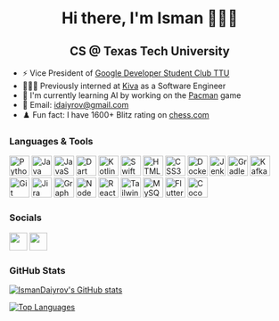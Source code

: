 <h1 align="center">Hi there, I'm Isman 👨🏻‍💻</h1>

<h2 align="center">CS @ Texas Tech University</h2>

* ⚡️   Vice President of [Google Developer Student Club TTU](https://gdsc.community.dev/texas-tech-university/)
* 👨🏻‍💻  Previously interned at [Kiva](https://www.kiva.org/) as a Software Engineer
* 🌱  I'm currently learning AI by working on the [Pacman](http://ai.berkeley.edu/project_overview.html) game
* 📧  Email: [idaiyrov@gmail.com](mailto:idaiyrov@gmail.com)
* ♟️   Fun fact: I have 1600+ Blitz rating on [chess.com](https://www.chess.com/)

### Languages & Tools

<p align="left"> 
<a href="https://www.python.org/" target="_blank" rel="noreferrer"><img src="https://raw.githubusercontent.com/danielcranney/readme-generator/main/public/icons/skills/python-colored.svg" width="36" height="36" alt="Python" /></a> 
<a href="https://www.oracle.com/java/" target="_blank" rel="noreferrer"><img src="https://raw.githubusercontent.com/danielcranney/readme-generator/main/public/icons/skills/java-colored.svg" width="36" height="36" alt="Java" /></a> 
<a href="https://developer.mozilla.org/en-US/docs/Web/JavaScript" target="_blank" rel="noreferrer"><img src="https://raw.githubusercontent.com/danielcranney/readme-generator/main/public/icons/skills/javascript-colored.svg" width="36" height="36" alt="JavaScript" /></a> 
<a href="https://dart.dev/" target="_blank" rel="noreferrer"><img src="https://raw.githubusercontent.com/danielcranney/readme-generator/main/public/icons/skills/dart-colored.svg" width="36" height="36" alt="Dart" /></a> 
<a href="https://kotlinlang.org/" target="_blank" rel="noreferrer"><img src="https://raw.githubusercontent.com/danielcranney/readme-generator/main/public/icons/skills/kotlin-colored.svg" width="36" height="36" alt="Kotlin" /></a> 
<a href="https://developer.apple.com/swift/" target="_blank" rel="noreferrer"><img src="https://raw.githubusercontent.com/danielcranney/readme-generator/main/public/icons/skills/swift-colored.svg" width="36" height="36" alt="Swift" /></a> 
<a href="https://developer.mozilla.org/en-US/docs/Glossary/HTML5" target="_blank" rel="noreferrer"><img src="https://raw.githubusercontent.com/danielcranney/readme-generator/main/public/icons/skills/html5-colored.svg" width="36" height="36" alt="HTML5" /></a> 
<a href="https://www.w3.org/TR/CSS/#css" target="_blank" rel="noreferrer"><img src="https://raw.githubusercontent.com/danielcranney/readme-generator/main/public/icons/skills/css3-colored.svg" width="36" height="36" alt="CSS3" /></a> 
<a href="https://www.docker.com/" target="_blank" rel="noreferrer"><img src="https://www.docker.com/wp-content/uploads/2022/03/vertical-logo-monochromatic.png" width="36" height="36" alt="Docker" /></a>
<a href="https://www.jenkins.io/" target="_blank" rel="noreferrer"><img src="https://www.jenkins.io/images/logos/jenkins/256.png" width="29" height="36" alt="Jenkins" /></a> 
<a href="https://gradle.org/" target="_blank" rel="noreferrer"><img src="https://gradle.org/images/gradle-knowledge-graph-logo.png?20170228" width="36" height="36" alt="Gradle" /></a> 
<a href="https://kafka.apache.org/" target="_blank" rel="noreferrer"><img src="https://upload.wikimedia.org/wikipedia/commons/thumb/0/0a/Apache_kafka-icon.svg/768px-Apache_kafka-icon.svg.png" width="36" height="36" alt="Kafka" /></a> 
<a href="https://git-scm.com/" target="_blank" rel="noreferrer"><img src="https://git-scm.com/images/logos/downloads/Git-Icon-1788C.png" width="36" height="36" alt="Git" /></a> 
<a href="https://www.atlassian.com/software/jira" target="_blank" rel="noreferrer"><img src="https://cdn-icons-png.flaticon.com/512/5968/5968875.png" width="36" height="36" alt="Jira" /></a>
<a href="https://graphql.org/" target="_blank" rel="noreferrer"><img src="https://raw.githubusercontent.com/danielcranney/readme-generator/main/public/icons/skills/graphql-colored.svg" width="36" height="36" alt="GraphQL" /></a> 
<a href="https://nodejs.org/en/" target="_blank" rel="noreferrer"><img src="https://raw.githubusercontent.com/danielcranney/readme-generator/main/public/icons/skills/nodejs-colored.svg" width="36" height="36" alt="NodeJS" /></a> 
<a href="https://reactjs.org/" target="_blank" rel="noreferrer"><img src="https://raw.githubusercontent.com/danielcranney/readme-generator/main/public/icons/skills/react-colored.svg" width="36" height="36" alt="React" /></a> 
<a href="https://tailwindcss.com/" target="_blank" rel="noreferrer"><img src="https://raw.githubusercontent.com/danielcranney/readme-generator/main/public/icons/skills/tailwindcss-colored.svg" width="36" height="36" alt="Tailwind" /></a> 
<a href="https://www.mysql.com/" target="_blank" rel="noreferrer"><img src="https://raw.githubusercontent.com/danielcranney/readme-generator/main/public/icons/skills/mysql-colored.svg" width="36" height="36" alt="MySQL" /></a> 
<a href="https://flutter.dev/" target="_blank" rel="noreferrer"><img src="https://raw.githubusercontent.com/danielcranney/readme-generator/main/public/icons/skills/flutter-colored.svg" width="36" height="36" alt="Flutter" /></a> 
<a href="https://cocoapods.org/" target="_blank" rel="noreferrer"><img src="https://avatars.githubusercontent.com/u/1189714?s=280&v=4" width="36" height="36" alt="Cocoapods" /></a>
</p> 

### Socials

<a href="https://www.linkedin.com/in/ismandaiyrov" target="_blank" rel="noreferrer"><img src="https://raw.githubusercontent.com/danielcranney/readme-generator/main/public/icons/socials/linkedin.svg" width="32" height="32" /></a>
<a href="https://leetcode.com/IsmanDaiyrov/" target="_blank" rel="noreferrer"><img src="https://leetcode.com/static/images/LeetCode_logo_rvs.png" width="32" height="32" /></a></p>

### GitHub Stats

<a href="http://www.github.com/IsmanDaiyrov"><img src="https://github-readme-stats.vercel.app/api?username=IsmanDaiyrov&hide=&count_private=true&title_color=0891b2&text_color=ffffff&icon_color=0891b2&bg_color=0f172a&hide_border=true&show_icons=true" alt="IsmanDaiyrov's GitHub stats" /></a>

<a href="https://github.com/IsmanDaiyrov" align="left"><img src="https://github-readme-stats.vercel.app/api/top-langs/?username=IsmanDaiyrov&langs_count=5&title_color=0891b2&text_color=ffffff&icon_color=0891b2&bg_color=0f172a&hide_border=true&locale=en&layout=compact" alt="Top Languages" /></a>
